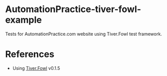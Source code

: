 # AutomationPractice-tiver-fowl-example
Tests for AutomationPractice.com website using Tiver.Fowl test framework.

# References
* Using [Tiver.Fowl](https://github.com/MrHant/tiver-fowl) v0.1.5